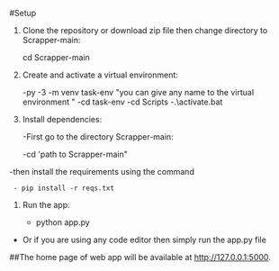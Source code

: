 #Setup

 1. Clone the repository or download zip file then change directory to Scrapper-main:
     
     cd Scrapper-main


 1. Create and activate a virtual environment:  
     
     -py -3 -m venv task-env  "you can give any name to the virtual environment "
     -cd task-env
     -cd Scripts
     -.\activate.bat
  
 1. Install dependencies:   

    -First go to the directory Scrapper-main:
      
       -cd 'path to Scrapper-main"

   -then  install the requirements using the command

     - pip install -r reqs.txt


1.  Run the app:    

       - python app.py
   - Or if you are using any code editor then simply run the app.py file 



##The home page of web app will be available at http://127.0.0.1:5000.
 

